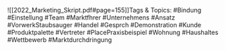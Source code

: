 
![[2022_Marketing_Skript.pdf#page=155]]Tags & Topics:
   #Bindung
   #Einstellung
   #Team
   #Marktfhrer
   #Unternehmens
   #Ansatz
   #VorwerkStaubsauger
   #Handel
   #Gesprch
   #Demonstration
   #Kunde
   #Produktpalette
   #Vertreter
   #PlacePraxisbeispiel
   #Wohnung
   #Haushaltes
   #Wettbewerb
   #Marktdurchdringung